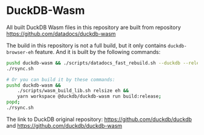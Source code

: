 # DuckDB-Wasm

All built DuckDB Wasm files in this repository are built from repository <https://github.com/datadocs/duckdb-wasm>

The build in this repository is not a full build, but it only contains `duckdb-browser-eh` feature.
And it is built by the following commands:

``` bash
pushd duckdb-wasm && ./scripts/datadocs_fast_rebuild.sh --duckdb --release; popd;
./rsync.sh

# Or you can build it by these commands:
pushd duckdb-wasm &&
    ./scripts/wasm_build_lib.sh relsize eh &&
    yarn workspace @duckdb/duckdb-wasm run build:release;
popd;
./rsync.sh
```

The link to DuckDB original repository: <https://github.com/duckdb/duckdb> and <https://github.com/duckdb/duckdb-wasm>
